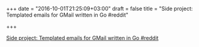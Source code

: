 +++
date = "2016-10-01T21:25:09+03:00"
draft = false
title = "Side project: Templated emails for GMail written in Go  #reddit"

+++

<p><a href="https://t.co/VEPghbsejh">Side project: Templated emails for GMail written in Go  #reddit</a></p>
